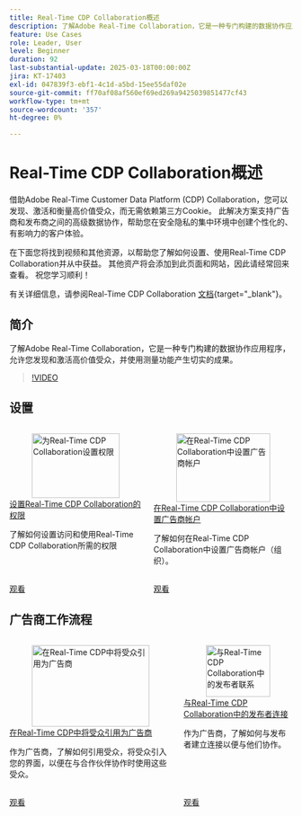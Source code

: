 ```yaml
---
title: Real-Time CDP Collaboration概述
description: 了解Adobe Real-Time Collaboration，它是一种专门构建的数据协作应用程序，允许您发现和激活高价值受众，并使用测量功能产生切实的成果。
feature: Use Cases
role: Leader, User
level: Beginner
duration: 92
last-substantial-update: 2025-03-18T00:00:00Z
jira: KT-17403
exl-id: 047839f3-ebf1-4c1d-a5bd-15ee55daf02e
source-git-commit: ff70af08af560ef69ed269a9425039851477cf43
workflow-type: tm+mt
source-wordcount: '357'
ht-degree: 0%

---
```


# Real-Time CDP Collaboration概述

借助Adobe Real-Time Customer Data Platform (CDP) Collaboration，您可以发现、激活和衡量高价值受众，而无需依赖第三方Cookie。 此解决方案支持广告商和发布商之间的高级数据协作，帮助您在安全隐私的集中环境中创建个性化的、有影响力的客户体验。

在下面您将找到视频和其他资源，以帮助您了解如何设置、使用Real-Time CDP Collaboration并从中获益。 其他资产将会添加到此页面和网站，因此请经常回来查看。 祝您学习顺利！

有关详细信息，请参阅Real-Time CDP Collaboration [文档](https://experienceleague.adobe.com/en/docs/real-time-cdp-collaboration/using/home){target="_blank"}。

## 简介

了解Adobe Real-Time Collaboration，它是一种专门构建的数据协作应用程序，允许您发现和激活高价值受众，并使用测量功能产生切实的成果。

>[!VIDEO](https://video.tv.adobe.com/v/29708?learn=on&enablevpops)


## 设置

<!-- CARDS
{cta=Watch}
* set-permissions-for-collaboration.md
* set-up-an-advertiser-account.md

-->
<!-- START CARDS HTML - DO NOT MODIFY BY HAND -->
<div class="columns">
    <div class="column is-half-tablet is-half-desktop is-one-third-widescreen" aria-label="Set permissions for Real-Time CDP Collaboration">
        <div class="card" style="height: 100%; display: flex; flex-direction: column; height: 100%;">
            <div class="card-image">
                <figure class="image x-is-16by9">
                    <a href="set-permissions-for-collaboration.md" title="为Real-Time CDP Collaboration设置权限" target="_blank" rel="referrer">
                        <img class="is-bordered-r-small" src="https://video.tv.adobe.com/v/3452216/?format=jpeg&nocache=1742338375674" alt="为Real-Time CDP Collaboration设置权限"
                             style="width: 100%; aspect-ratio: 16 / 9; object-fit: cover; overflow: hidden; display: block; margin: auto;">
                    </a>
                </figure>
            </div>
            <div class="card-content is-padded-small" style="display: flex; flex-direction: column; flex-grow: 1; justify-content: space-between;">
                <div class="top-card-content">
                    <p class="headline is-size-6 has-text-weight-bold">
                        <a href="set-permissions-for-collaboration.md" target="_blank" rel="referrer" title="为Real-Time CDP Collaboration设置权限">设置Real-Time CDP Collaboration的权限</a>
                    </p>
                    <p class="is-size-6">了解如何设置访问和使用Real-Time CDP Collaboration所需的权限</p>
                </div>
                <a href="set-permissions-for-collaboration.md" target="_blank" rel="referrer" class="spectrum-Button spectrum-Button--outline spectrum-Button--primary spectrum-Button--sizeM" style="align-self: flex-start; margin-top: 1rem;">
                    <span class="spectrum-Button-label has-no-wrap has-text-weight-bold">观看</span>
                </a>
            </div>
        </div>
    </div>
    <div class="column is-half-tablet is-half-desktop is-one-third-widescreen" aria-label="Set up an Advertiser account in Real-Time CDP Collaboration">
        <div class="card" style="height: 100%; display: flex; flex-direction: column; height: 100%;">
            <div class="card-image">
                <figure class="image x-is-16by9">
                    <a href="set-up-an-advertiser-account.md" title="在Real-Time CDP Collaboration中设置广告商帐户" target="_blank" rel="referrer">
                        <img class="is-bordered-r-small" src="https://video.tv.adobe.com/v/3452264/?format=jpeg&nocache=1742338375690" alt="在Real-Time CDP Collaboration中设置广告商帐户"
                             style="width: 100%; aspect-ratio: 16 / 9; object-fit: cover; overflow: hidden; display: block; margin: auto;">
                    </a>
                </figure>
            </div>
            <div class="card-content is-padded-small" style="display: flex; flex-direction: column; flex-grow: 1; justify-content: space-between;">
                <div class="top-card-content">
                    <p class="headline is-size-6 has-text-weight-bold">
                        <a href="set-up-an-advertiser-account.md" target="_blank" rel="referrer" title="在Real-Time CDP Collaboration中设置广告商帐户">在Real-Time CDP Collaboration中设置广告商帐户</a>
                    </p>
                    <p class="is-size-6">了解如何在Real-Time CDP Collaboration中设置广告商帐户（组织）。</p>
                </div>
                <a href="set-up-an-advertiser-account.md" target="_blank" rel="referrer" class="spectrum-Button spectrum-Button--outline spectrum-Button--primary spectrum-Button--sizeM" style="align-self: flex-start; margin-top: 1rem;">
                    <span class="spectrum-Button-label has-no-wrap has-text-weight-bold">观看</span>
                </a>
            </div>
        </div>
    </div>
</div>
<!-- END CARDS HTML - DO NOT MODIFY BY HAND -->

## 广告商工作流程

<!-- CARDS
{cta=Watch}
* reference-audiences-as-an-advertiser.md
* connect-with-publishers.md

-->
<!-- START CARDS HTML - DO NOT MODIFY BY HAND -->
<div class="columns">
    <div class="column is-half-tablet is-half-desktop is-one-third-widescreen" aria-label="Reference audiences as an advertiser in Real-Time CDP">
        <div class="card" style="height: 100%; display: flex; flex-direction: column; height: 100%;">
            <div class="card-image">
                <figure class="image x-is-16by9">
                    <a href="reference-audiences-as-an-advertiser.md" title="在Real-Time CDP中将受众引用为广告商" target="_blank" rel="referrer">
                        <img class="is-bordered-r-small" src="https://video.tv.adobe.com/v/3452217/?format=jpeg&nocache=1742338375994" alt="在Real-Time CDP中将受众引用为广告商"
                             style="width: 100%; aspect-ratio: 16 / 9; object-fit: cover; overflow: hidden; display: block; margin: auto;">
                    </a>
                </figure>
            </div>
            <div class="card-content is-padded-small" style="display: flex; flex-direction: column; flex-grow: 1; justify-content: space-between;">
                <div class="top-card-content">
                    <p class="headline is-size-6 has-text-weight-bold">
                        <a href="reference-audiences-as-an-advertiser.md" target="_blank" rel="referrer" title="在Real-Time CDP中将受众引用为广告商">在Real-Time CDP中将受众引用为广告商</a>
                    </p>
                    <p class="is-size-6">作为广告商，了解如何引用受众，将受众引入您的界面，以便在与合作伙伴协作时使用这些受众。</p>
                </div>
                <a href="reference-audiences-as-an-advertiser.md" target="_blank" rel="referrer" class="spectrum-Button spectrum-Button--outline spectrum-Button--primary spectrum-Button--sizeM" style="align-self: flex-start; margin-top: 1rem;">
                    <span class="spectrum-Button-label has-no-wrap has-text-weight-bold">观看</span>
                </a>
            </div>
        </div>
    </div>
    <div class="column is-half-tablet is-half-desktop is-one-third-widescreen" aria-label="Connect with publishers in Real-Time CDP Collaboration">
        <div class="card" style="height: 100%; display: flex; flex-direction: column; height: 100%;">
            <div class="card-image">
                <figure class="image x-is-16by9">
                    <a href="connect-with-publishers.md" title="与Real-Time CDP Collaboration中的发布者联系" target="_blank" rel="referrer">
                        <img class="is-bordered-r-small" src="https://video.tv.adobe.com/v/3452218/?format=jpeg&nocache=1742338376009" alt="与Real-Time CDP Collaboration中的发布者联系"
                             style="width: 100%; aspect-ratio: 16 / 9; object-fit: cover; overflow: hidden; display: block; margin: auto;">
                    </a>
                </figure>
            </div>
            <div class="card-content is-padded-small" style="display: flex; flex-direction: column; flex-grow: 1; justify-content: space-between;">
                <div class="top-card-content">
                    <p class="headline is-size-6 has-text-weight-bold">
                        <a href="connect-with-publishers.md" target="_blank" rel="referrer" title="与Real-Time CDP Collaboration中的发布者联系">与Real-Time CDP Collaboration中的发布者连接</a>
                    </p>
                    <p class="is-size-6">作为广告商，了解如何与发布者建立连接以便与他们协作。</p>
                </div>
                <a href="connect-with-publishers.md" target="_blank" rel="referrer" class="spectrum-Button spectrum-Button--outline spectrum-Button--primary spectrum-Button--sizeM" style="align-self: flex-start; margin-top: 1rem;">
                    <span class="spectrum-Button-label has-no-wrap has-text-weight-bold">观看</span>
                </a>
            </div>
        </div>
    </div>
</div>
<!-- END CARDS HTML - DO NOT MODIFY BY HAND -->
